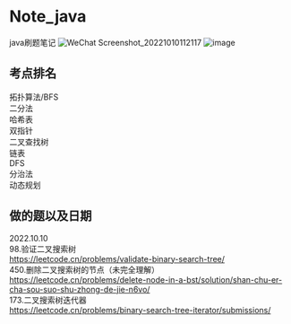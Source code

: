 # Note_java
java刷题笔记
![WeChat Screenshot_20221010112117](https://user-images.githubusercontent.com/83968454/194834895-9dc0fa7e-c85b-4bf7-8261-5d35f1da6f61.png)
![image](https://user-images.githubusercontent.com/83968454/194835360-8300f58e-881a-4028-b073-541947e3c9d1.png)


## 考点排名
拓扑算法/BFS  
二分法  
哈希表  
双指针  
二叉查找树  
链表  
DFS  
分治法  
动态规划  
## 做的题以及日期
2022.10.10  
98.验证二叉搜索树  
https://leetcode.cn/problems/validate-binary-search-tree/  
450.删除二叉搜索树的节点（未完全理解）  
https://leetcode.cn/problems/delete-node-in-a-bst/solution/shan-chu-er-cha-sou-suo-shu-zhong-de-jie-n6vo/  
173.二叉搜索树迭代器  
https://leetcode.cn/problems/binary-search-tree-iterator/submissions/  


